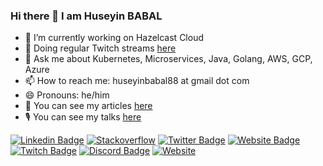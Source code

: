 ### Hi there 👋 I am Huseyin BABAL

- 🔭 I’m currently working on Hazelcast Cloud
- 👯 Doing regular Twitch streams [here](https://twitch.tv/huseyinbabal)
- 💬 Ask me about Kubernetes, Microservices, Java, Golang, AWS, GCP, Azure
- 📫 How to reach me: huseyinbabal88 at gmail dot com
- 😄 Pronouns: he/him
- 📖  You can see my articles [here](https://huseyinbabal.com)
- 🎙️ You can see my talks [here](https://huseyinbabal.com/my-talks/)

[![Linkedin Badge](https://img.shields.io/badge/-huseyinbabal-blue?style=flat-square&logo=Linkedin&logoColor=white&link=https://www.linkedin.com/in/huseyinbabal/)](https://www.linkedin.com/in/huseyinbabal/)
[![Stackoverflow](https://img.shields.io/stackexchange/stackoverflow/r/1796105)](https://stackoverflow.com/users/1796105/h%c3%bcseyin-babal)
[![Twitter Badge](https://img.shields.io/badge/-huseyinbabal-blue?style=flat-square&logo=Twitter&logoColor=white&link=https://www.twitter.com/huseyinbabal/)](https://www.twitter.com/huseyinbabal/)
[![Website Badge](https://img.shields.io/website?down_color=red&down_message=down&label=https%3A%2F%2Fhuseyinbabal.com&up_color=green&up_message=up&url=https%3A%2F%2Fhuseyinbabal.com)](https://huseyinbabal.com)
[![Twitch Badge](https://img.shields.io/twitch/status/huseyinbabal?style=social)](https://www.twitch.tv/huseyinbabal)
[![Discord Badge](https://img.shields.io/discord/847031200665436200?label=Discord)](https://discord.gg/DPkUPN44)
[![Website](https://img.shields.io/website?label=LiveCodingTurkey&url=https%3A%2F%2Fkommunity.com%2Flivecodingturkey)](https://kommunity.com/livecodingturkey)
